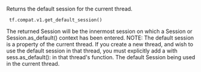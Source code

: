 Returns the default session for the current thread.

```
 tf.compat.v1.get_default_session()
```
The returned Session will be the innermost session on which a Session or Session.as_default() context has been entered.
NOTE: The default session is a property of the current thread. If you create a new thread, and wish to use the default session in that thread, you must explicitly add a with sess.as_default(): in that thread's function.
The default Session being used in the current thread.
